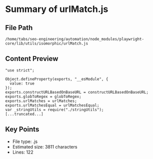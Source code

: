 # Summary of urlMatch.js
  
## File Path
`/home/tabs/seo-engineering/automation/node_modules/playwright-core/lib/utils/isomorphic/urlMatch.js`

## Content Preview
```
"use strict";

Object.defineProperty(exports, "__esModule", {
  value: true
});
exports.constructURLBasedOnBaseURL = constructURLBasedOnBaseURL;
exports.globToRegex = globToRegex;
exports.urlMatches = urlMatches;
exports.urlMatchesEqual = urlMatchesEqual;
var _stringUtils = require("./stringUtils");
[...truncated...]
```

## Key Points
- File type: .js
- Estimated size: 3811 characters
- Lines: 122
